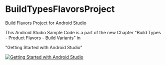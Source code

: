 BuildTypesFlavorsProject
========================

Build Flavors Project for Android Studio

This Android Studio Sample Code is a part of the new Chapter "Build Types - Product Flavors - Build Variants" in

"Getting Started with Android Studio" 

[![Getting Started with Android Studio](https://lh4.googleusercontent.com/eGPIj_C-w8ldGLx3iTq7DqQ3Iqyo-NJHtbKnEQV2uiM=w162-h207-p-no)](http://www.amazon.com/dp/B00ES0NE5G) 
